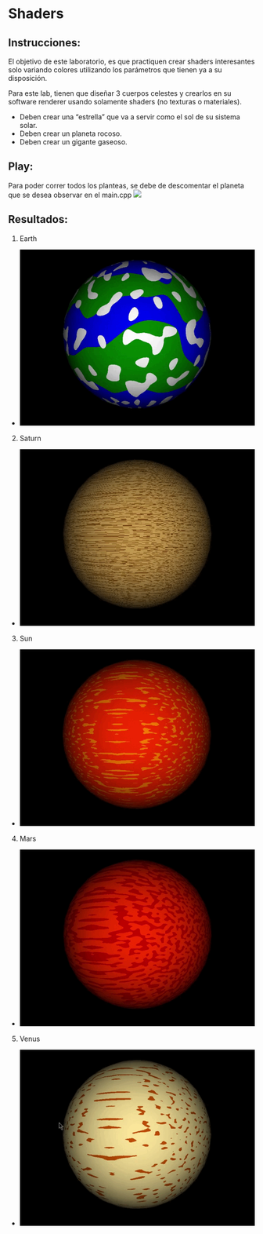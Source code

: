 # Shaders

## Instrucciones:

El objetivo de este laboratorio, es que practiquen crear shaders interesantes solo variando colores utilizando los parámetros que tienen ya a su disposición.

Para este lab, tienen que diseñar 3 cuerpos celestes y crearlos en su software renderer usando solamente shaders (no texturas o materiales).

- Deben crear una “estrella” que va a servir como el sol de su sistema solar. 
- Deben crear un planeta rocoso. 
- Deben crear un gigante gaseoso.


## Play:
Para poder correr todos los planteas, se debe de descomentar el planeta que se desea observar en el main.cpp
![]([https://github.com/ManuelR11/Flat_Shading_GraficaComputador/blob/462abb6b1393ad33f0ca0048bba3192bc24782a8/Space_Object%202023-10-19%2022-32-12.gif](https://github.com/ManuelR11/LAB_4_Graficas_C/blob/df0cf496c3fbdf1c92e3d01816b24cf5b749c5fd/Codigo_comentado.JPG)https://github.com/ManuelR11/LAB_4_Graficas_C/blob/df0cf496c3fbdf1c92e3d01816b24cf5b749c5fd/Codigo_comentado.JPG)


## Resultados:
1. Earth
  - ![](https://github.com/ManuelR11/LAB_4_Graficas_C/blob/df0cf496c3fbdf1c92e3d01816b24cf5b749c5fd/Earth.gif)

2. Saturn
  - ![](https://github.com/ManuelR11/LAB_4_Graficas_C/blob/df0cf496c3fbdf1c92e3d01816b24cf5b749c5fd/Saturn.gif)

3. Sun
  - ![](https://github.com/ManuelR11/LAB_4_Graficas_C/blob/df0cf496c3fbdf1c92e3d01816b24cf5b749c5fd/Sun.gif)

4. Mars
  - ![](https://github.com/ManuelR11/LAB_4_Graficas_C/blob/df0cf496c3fbdf1c92e3d01816b24cf5b749c5fd/Mars.gif)

5. Venus
  - ![](https://github.com/ManuelR11/LAB_4_Graficas_C/blob/df0cf496c3fbdf1c92e3d01816b24cf5b749c5fd/Venus.gif) 
